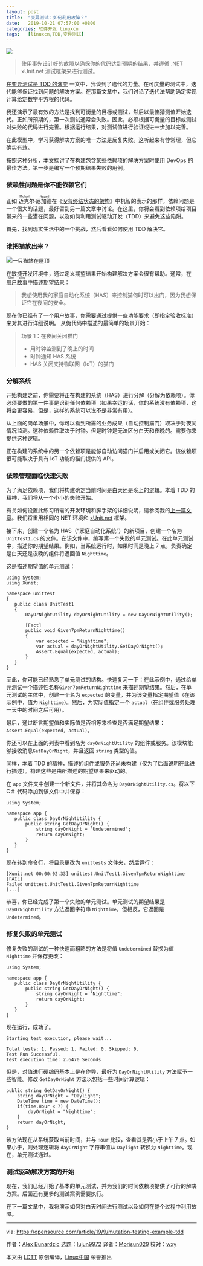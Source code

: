 ```yaml
---
layout: post
title:	"变异测试：如何利用故障？"
date:	2019-10-21 07:57:00 +0800 
categories:	软件开发 linuxcn 
tags:	[linuxcn,TDD,变异测试]
---
```



![](/Asserts/Images/album/201910/23/164730vtddtydtktazagnz.jpg)



> 
> 使用事先设计好的故障以确保你的代码达到预期的结果，并遵循 .NET xUnit.net 测试框架来进行测试。
> 
> 
> 


[在变异测试是 TDD 的演变](/article-11468-1.html) 一文中，我谈到了迭代的力量。在可度量的测试中，迭代能够保证找到问题的解决方案。在那篇文章中，我们讨论了迭代法帮助确定实现计算给定数字平方根的代码。


我还演示了最有效的方法是找到可衡量的目标或测试，然后以最佳猜测值开始迭代。正如所预期的，第一次测试通常会失败。因此，必须根据可衡量的目标或测试对失败的代码进行完善。根据运行结果，对测试值进行验证或进一步加以完善。


在此模型中，学习获得解决方案的唯一方法是反复失败。这听起来有悖常理，但它确实有效。


按照这种分析，本文探讨了在构建包含某些依赖项的解决方案时使用 DevOps 的最佳方法。第一步是编写一个预期结果失败的用例。


### 依赖性问题是你不能依赖它们


正如<ruby> 迈克尔·尼加德 <rt>  Michael Nygard </rt></ruby>在《[没有终结状态的架构](https://www.infoq.com/presentations/Architecture-Without-an-End-State/)》中机智的表示的那样，依赖问题是一个很大的话题，最好留到另一篇文章中讨论。在这里，你将会看到依赖项给项目带来的一些潜在问题，以及如何利用测试驱动开发（TDD）来避免这些陷阱。


首先，找到现实生活中的一个挑战，然后看看如何使用 TDD 解决它。


### 谁把猫放出来？


![一只猫站在屋顶](/Asserts/Images/album/201910/20/200146crgvqy17p9ypd2r7.png "Cat standing on a roof")


在敏捷开发环境中，通过定义期望结果开始构建解决方案会很有帮助。通常，在 <ruby> <a href="https://www.agilealliance.org/glossary/user-stories">  用户故事 </a> <rt>  user story </rt></ruby> 中描述期望结果：



> 
> 我想使用我的家庭自动化系统（HAS）来控制猫何时可以出门，因为我想保证它在夜间的安全。
> 
> 
> 


现在你已经有了一个用户故事，你需要通过提供一些功能要求（即指定验收标准）来对其进行详细说明。 从伪代码中描述的最简单的场景开始：



> 
> 场景 1：在夜间关闭猫门
> 
> 
> * 用时钟监测到了晚上的时间
> * 时钟通知 HAS 系统
> * HAS 关闭支持物联网（IoT）的猫门
> 
> 
> 


### 分解系统


开始构建之前，你需要将正在构建的系统（HAS）进行分解（分解为依赖项）。你必须要做的第一件事是识别任何依赖项（如果幸运的话，你的系统没有依赖项，这将会更容易，但是，这样的系统可以说不是非常有用）。


从上面的简单场景中，你可以看到所需的业务成果（自动控制猫门）取决于对夜间情况监测。这种依赖性取决于时钟。但是时钟是无法区分白天和夜晚的。需要你来提供这种逻辑。


正在构建的系统中的另一个依赖项是能够自动访问猫门并启用或关闭它。该依赖项很可能取决于具有 IoT 功能的猫门提供的 API。


### 依赖管理面临快速失败


为了满足依赖项，我们将构建确定当前时间是白天还是晚上的逻辑。本着 TDD 的精神，我们将从一个小小的失败开始。


有关如何设置此练习所需的开发环境和脚手架的详细说明，请参阅我的[上一篇文章](/article-11468-1.html)。我们将重用相同的 NET 环境和 [xUnit.net](https://xunit.net/) 框架。


接下来，创建一个名为 HAS（“家庭自动化系统”）的新项目，创建一个名为 `UnitTest1.cs` 的文件。在该文件中，编写第一个失败的单元测试。在此单元测试中，描述你的期望结果。例如，当系统运行时，如果时间是晚上 7 点，负责确定是白天还是夜晚的组件将返回值 `Nighttime`。


这是描述期望值的单元测试：



```
using System;
using Xunit;

namespace unittest
{
   public class UnitTest1
   {
       DayOrNightUtility dayOrNightUtility = new DayOrNightUtility();

       [Fact]
       public void Given7pmReturnNighttime()
       {
           var expected = "Nighttime";
           var actual = dayOrNightUtility.GetDayOrNight();
           Assert.Equal(expected, actual);
       }
   }
}
```

至此，你可能已经熟悉了单元测试的结构。快速复习一下：在此示例中，通过给单元测试一个描述性名称`Given7pmReturnNighttime` 来描述期望结果。然后，在单元测试的主体中，创建一个名为 `expected` 的变量，并为该变量指定期望值（在该示例中，值为 `Nighttime`）。然后，为实际值指定一个 `actual`（在组件或服务处理一天中的时间之后可用）。


最后，通过断言期望值和实际值是否相等来检查是否满足期望结果：`Assert.Equal(expected, actual)`。


你还可以在上面的列表中看到名为 `dayOrNightUtility` 的组件或服务。该模块能够接收消息`GetDayOrNight`，并且返回 `string` 类型的值。


同样，本着 TDD 的精神，描述的组件或服务还尚未构建（仅为了后面说明在此进行描述）。构建这些是由所描述的期望结果来驱动的。


在 `app` 文件夹中创建一个新文件，并将其命名为 `DayOrNightUtility.cs`。将以下 C＃ 代码添加到该文件中并保存：



```
using System;

namespace app {
   public class DayOrNightUtility {
       public string GetDayOrNight() {
           string dayOrNight = "Undetermined";
           return dayOrNight;
       }
   }
}
```

现在转到命令行，将目录更改为 `unittests` 文件夹，然后运行：



```
[Xunit.net 00:00:02.33] unittest.UnitTest1.Given7pmReturnNighttime [FAIL]
Failed unittest.UnitTest1.Given7pmReturnNighttime
[...]
```

恭喜，你已经完成了第一个失败的单元测试。单元测试的期望结果是 `DayOrNightUtility` 方法返回字符串 `Nighttime`，但相反，它返回是 `Undetermined`。


### 修复失败的单元测试


修复失败的测试的一种快速而粗略的方法是将值 `Undetermined` 替换为值 `Nighttime` 并保存更改：



```
using System;

namespace app {
   public class DayOrNightUtility {
       public string GetDayOrNight() {
           string dayOrNight = "Nighttime";
           return dayOrNight;
       }
   }
}
```

现在运行，成功了。



```
Starting test execution, please wait...

Total tests: 1. Passed: 1. Failed: 0. Skipped: 0.
Test Run Successful.
Test execution time: 2.6470 Seconds
```

但是，对值进行硬编码基本上是在作弊，最好为 `DayOrNightUtility` 方法赋予一些智能。修改 `GetDayOrNight` 方法以包括一些时间计算逻辑：



```
public string GetDayOrNight() {
    string dayOrNight = "Daylight";
    DateTime time = new DateTime();
    if(time.Hour < 7) {
        dayOrNight = "Nighttime";
    }
    return dayOrNight;
}
```

该方法现在从系统获取当前时间，并与 `Hour` 比较，查看其是否小于上午 7 点。如果小于，则处理逻辑将 `dayOrNight` 字符串值从 `Daylight` 转换为 `Nighttime`。现在，单元测试通过。


### 测试驱动解决方案的开始


现在，我们已经开始了基本的单元测试，并为我们的时间依赖项提供了可行的解决方案。后面还有更多的测试案例需要执行。


在下一篇文章中，我将演示如何对白天时间进行测试以及如何在整个过程中利用故障。




---


via: <https://opensource.com/article/19/9/mutation-testing-example-tdd>


作者：[Alex Bunardzic](https://opensource.com/users/alex-bunardzic) 选题：[lujun9972](https://github.com/lujun9972) 译者：[Morisun029](https://github.com/Morisun029) 校对：[wxy](https://github.com/wxy)


本文由 [LCTT](https://github.com/LCTT/TranslateProject) 原创编译，[Linux中国](https://linux.cn/) 荣誉推出
